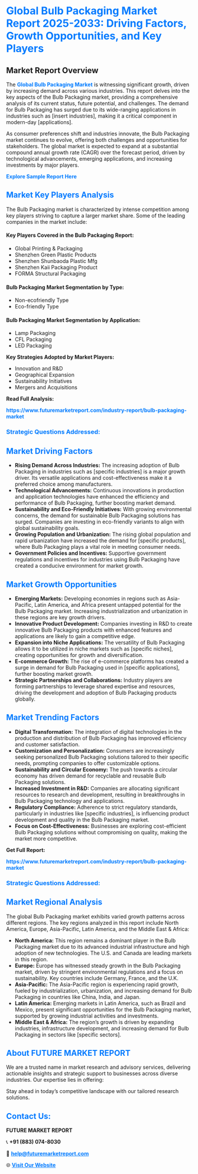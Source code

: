 <h1 style="color: #007BFF;">Global Bulb Packaging Market Report 2025-2033: Driving Factors, Growth Opportunities, and Key Players</h1>

<section id="overview">
<h2>Market Report Overview</h2>
<p>The <a href="https://www.futuremarketreport.com/industry-report/bulb-packaging-market" style="color: #007BFF; text-decoration: none;"><strong>Global Bulb Packaging Market</strong></a> is witnessing significant growth, driven by increasing demand across various industries. This report delves into the key aspects of the Bulb Packaging market, providing a comprehensive analysis of its current status, future potential, and challenges. The demand for Bulb Packaging has surged due to its wide-ranging applications in industries such as [insert industries], making it a critical component in modern-day [applications].</p>
<p>As consumer preferences shift and industries innovate, the Bulb Packaging market continues to evolve, offering both challenges and opportunities for stakeholders. The global market is expected to expand at a substantial compound annual growth rate (CAGR) over the forecast period, driven by technological advancements, emerging applications, and increasing investments by major players.</p>
</section>

<section id="overview">
<p><a href="https://www.futuremarketreport.com/request-sample/reportId=47011" style="color: #007BFF; text-decoration: none;"><strong>Explore Sample Report Here</strong></a></p>
</section>

<section id="key-players">
<h2 style="color: #007BFF;">Market Key Players Analysis</h2>
<p>The Bulb Packaging market is characterized by intense competition among key players striving to capture a larger market share. Some of the leading companies in the market include:</p>
<h4>Key Players Covered in the Bulb Packaging Report:</h4>
<ul><li>Global Printing &amp; Packaging</li><li>Shenzhen Green Plastic Products</li><li>Shenzhen Shunbaoda Plastic Mfg</li><li>Shenzhen Kaii Packaging Product</li><li>FORMA Structural Packaging</li></ul>
<h4>Bulb Packaging Market Segmentation by Type:</h4>
<ul><li>Non-ecofriendly Type</li><li>Eco-friendly Type</li></ul>

<h4>Bulb Packaging Market Segmentation by Application:</h4>
<ul><li>Lamp Packaging</li><li>CFL Packaging</li><li>LED Packaging</li></ul>
<p><strong>Key Strategies Adopted by Market Players:</strong></p>
<ul>
<li>Innovation and R&D</li>
<li>Geographical Expansion</li>
<li>Sustainability Initiatives</li>
<li>Mergers and Acquisitions</li>
</ul>
</section>

<section>
<p><strong>Read Full Analysis: </strong></p><a href="https://www.futuremarketreport.com/industry-report/bulb-packaging-market" style="color: #007BFF; text-decoration: none;"><strong>https://www.futuremarketreport.com/industry-report/bulb-packaging-market</strong></a>
<h3 style="color: #007BFF;">Strategic Questions Addressed:</h3>
</section>

<section id="driving-factors">
<h2 style="color: #007BFF;">Market Driving Factors</h2>
<ul>
<li><strong>Rising Demand Across Industries:</strong> The increasing adoption of Bulb Packaging in industries such as [specific industries] is a major growth driver. Its versatile applications and cost-effectiveness make it a preferred choice among manufacturers.</li>
<li><strong>Technological Advancements:</strong> Continuous innovations in production and application technologies have enhanced the efficiency and performance of Bulb Packaging, further boosting market demand.</li>
<li><strong>Sustainability and Eco-Friendly Initiatives:</strong> With growing environmental concerns, the demand for sustainable Bulb Packaging solutions has surged. Companies are investing in eco-friendly variants to align with global sustainability goals.</li>
<li><strong>Growing Population and Urbanization:</strong> The rising global population and rapid urbanization have increased the demand for [specific products], where Bulb Packaging plays a vital role in meeting consumer needs.</li>
<li><strong>Government Policies and Incentives:</strong> Supportive government regulations and incentives for industries using Bulb Packaging have created a conducive environment for market growth.</li>
</ul>
</section>

<section id="growth-opportunities">
<h2 style="color: #007BFF;">Market Growth Opportunities</h2>
<ul>
<li><strong>Emerging Markets:</strong> Developing economies in regions such as Asia-Pacific, Latin America, and Africa present untapped potential for the Bulb Packaging market. Increasing industrialization and urbanization in these regions are key growth drivers.</li>
<li><strong>Innovative Product Development:</strong> Companies investing in R&D to create innovative Bulb Packaging products with enhanced features and applications are likely to gain a competitive edge.</li>
<li><strong>Expansion into Niche Applications:</strong> The versatility of Bulb Packaging allows it to be utilized in niche markets such as [specific niches], creating opportunities for growth and diversification.</li>
<li><strong>E-commerce Growth:</strong> The rise of e-commerce platforms has created a surge in demand for Bulb Packaging used in [specific applications], further boosting market growth.</li>
<li><strong>Strategic Partnerships and Collaborations:</strong> Industry players are forming partnerships to leverage shared expertise and resources, driving the development and adoption of Bulb Packaging products globally.</li>
</ul>
</section>

<section id="trending-factors">
<h2 style="color: #007BFF;">Market Trending Factors</h2>
<ul>
<li><strong>Digital Transformation:</strong> The integration of digital technologies in the production and distribution of Bulb Packaging has improved efficiency and customer satisfaction.</li>
<li><strong>Customization and Personalization:</strong> Consumers are increasingly seeking personalized Bulb Packaging solutions tailored to their specific needs, prompting companies to offer customizable options.</li>
<li><strong>Sustainability and Circular Economy:</strong> The push towards a circular economy has driven demand for recyclable and reusable Bulb Packaging solutions.</li>
<li><strong>Increased Investment in R&D:</strong> Companies are allocating significant resources to research and development, resulting in breakthroughs in Bulb Packaging technology and applications.</li>
<li><strong>Regulatory Compliance:</strong> Adherence to strict regulatory standards, particularly in industries like [specific industries], is influencing product development and quality in the Bulb Packaging market.</li>
<li><strong>Focus on Cost-Effectiveness:</strong> Businesses are exploring cost-efficient Bulb Packaging solutions without compromising on quality, making the market more competitive.</li>
</ul>
</section>

<section>
<p><strong>Get Full Report: </strong></p><a href="https://www.futuremarketreport.com/industry-report/bulb-packaging-market" style="color: #007BFF; text-decoration: none;"><strong>https://www.futuremarketreport.com/industry-report/bulb-packaging-market</strong></a>
<h3 style="color: #007BFF;">Strategic Questions Addressed:</h3>
</section>


<section id="regional-analysis">
<h2 style="color: #007BFF;">Market Regional Analysis</h2>
<p>The global Bulb Packaging market exhibits varied growth patterns across different regions. The key regions analyzed in this report include North America, Europe, Asia-Pacific, Latin America, and the Middle East & Africa:</p>
<ul>
<li><strong>North America:</strong> This region remains a dominant player in the Bulb Packaging market due to its advanced industrial infrastructure and high adoption of new technologies. The U.S. and Canada are leading markets in this region.</li>
<li><strong>Europe:</strong> Europe has witnessed steady growth in the Bulb Packaging market, driven by stringent environmental regulations and a focus on sustainability. Key countries include Germany, France, and the U.K.</li>
<li><strong>Asia-Pacific:</strong> The Asia-Pacific region is experiencing rapid growth, fueled by industrialization, urbanization, and increasing demand for Bulb Packaging in countries like China, India, and Japan.</li>
<li><strong>Latin America:</strong> Emerging markets in Latin America, such as Brazil and Mexico, present significant opportunities for the Bulb Packaging market, supported by growing industrial activities and investments.</li>
<li><strong>Middle East & Africa:</strong> The region’s growth is driven by expanding industries, infrastructure development, and increasing demand for Bulb Packaging in sectors like [specific sectors].</li>
</ul>
</section>

<footer>
<h2 style="color: #007BFF;">About FUTURE MARKET REPORT</h2>
<p>We are a trusted name in market research and advisory services, delivering actionable insights and strategic support to businesses across diverse industries. Our expertise lies in offering:</p>

<p>Stay ahead in today’s competitive landscape with our tailored research solutions.</p>

<h2 style="color: #007BFF;">Contact Us:</h2>
<p><strong>FUTURE MARKET REPORT</strong></p>
<p>📞 <strong>+91 (883) 074-8030</strong></p>
<p>📧 <strong><a href="mailto:help@futuremarketreport.com" style="color: #007BFF;">help@futuremarketreport.com</a></strong></p>
<p>🌐 <strong><a href="https://www.futuremarketreport.com/" style="color: #007BFF;">Visit Our Website</a></strong></p>
</footer>